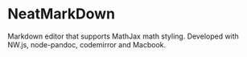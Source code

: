 # NeatMarkDown
Markdown editor that supports MathJax math styling. Developed with NW.js, node-pandoc, codemirror and Macbook. 
